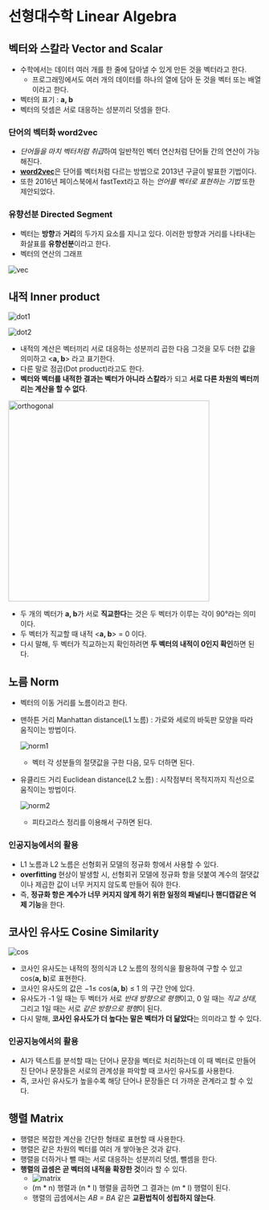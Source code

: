 # 선형대수학 Linear Algebra

## 벡터와 스칼라 Vector and Scalar
* 수학에서는 데이터 여러 개를 한 줄에 담아낼 수 있게 만든 것을 벡터라고 한다. 
    + 프로그래밍에서도 여러 개의 데이터를 하나의 열에 담아 둔 것을 벡터 또는 배열이라고 한다.
* 벡터의 표기 : **a, b** 
* 벡터의 덧셈은 서로 대응하는 성분끼리 덧셈을 한다.

### 단어의 벡터화 word2vec
* *단어들을 마치 벡터처럼 취급*하여 일반적인 벡터 연산처럼 단어들 간의 연산이 가능해진다. 
* [**word2vec**](https://arxiv.org/pdf/1301.3781.pdf)은 단어를 벡터처럼 다르는 방법으로 2013년 구글이 발표한 기법이다. 
* 또한 2016년 페이스북에서 fastText라고 하는 *언어를 벡터로 표현하는 기법* 또한 제안되었다. 

### 유향선분 Directed Segment
* 벡터는 **방향**과 **거리**의 두가지 요소를 지니고 있다. 이러한 방향과 거리를 나타내는 화살표를 **유향선분**이라고 한다.
* 벡터의 연산의 그래프

![vec](https://user-images.githubusercontent.com/28593767/111561402-b89dcd80-87d7-11eb-8b43-6afdba1c5427.png)


## 내적 Inner product

![dot1](https://user-images.githubusercontent.com/28593767/111561405-b9cefa80-87d7-11eb-9a12-f61756107c0a.png)

![dot2](https://user-images.githubusercontent.com/28593767/111561409-ba679100-87d7-11eb-88dc-ac0a67012776.png)


* 내적의 계산은 벡터끼리 서로 대응하는 성분끼리 곱한 다음 그것을 모두 더한 값을 의미하고 <**a, b**> 라고 표기한다.
* 다른 말로 점곱(Dot product)라고도 한다.
* **벡터와 벡터를 내적한 결과는 벡터가 아니라 스칼라**가 되고 **서로 다른 차원의 벡터끼리는 계산을 할 수 없다**.

<img width="400" alt="orthogonal" src="https://user-images.githubusercontent.com/28593767/111566301-41b90280-87e0-11eb-9e3f-9aa78f13642d.png">

* 두 개의 벡터가 **a, b**가 서로 **직교한다**는 것은 두 벡터가 이루는 각이 90°라는 의미이다.
* 두 벡터가 직교할 때 내적 <**a, b**> = 0 이다.
* 다시 말해, 두 벡터가 직교하는지 확인하려면 **두 벡터의 내적이 0인지 확인**하면 된다.


## 노름 Norm
* 벡터의 이동 거리를 노름이라고 한다.
* 맨하튼 거리 Manhattan distance(L1 노름) : 가로와 세로의 바둑판 모양을 따라 움직이는 방법이다.

    ![norm1](https://user-images.githubusercontent.com/28593767/111561396-b76ca080-87d7-11eb-8c17-f4249853690d.png)

    + 벡터 각 성분들의 절댓값을 구한 다음, 모두 더하면 된다.
* 유클리드 거리 Euclidean distance(L2 노름) : 시작점부터 목적지까지 직선으로 움직이는 방법이다.

    ![norm2](https://user-images.githubusercontent.com/28593767/111561478-db2fe680-87d7-11eb-93ef-5e62fd067ad4.png)

    + 피타고라스 정리를 이용해서 구하면 된다.

### 인공지능에서의 활용
* L1 노름과 L2 노름은 선형회귀 모델의 정규화 항에서 사용할 수 있다.
* **overfitting** 현상이 발생할 시, 선형회귀 모델에 정규화 항을 덧붙여 계수의 절댓값이나 제곱한 값이 너무 커지지 않도록 만들어 줘야 한다. 
* 즉, **정규화 항은 계수가 너무 커지지 않게 하기 위한 일정의 패널티나 핸디캡같은 억제 기능**을 한다.


## 코사인 유사도 Cosine Similarity

![cos](https://user-images.githubusercontent.com/28593767/111565970-ac1d7300-87df-11eb-92bc-7b16346392da.png)

* 코사인 유사도는 내적의 정의식과 L2 노름의 정의식을 활용하여 구할 수 있고 cos(**a, b**)로 표현한다.
* 코사인 유사도의 값은 −1≤ cos(**a, b**) ≤ 1 의 구간 안에 있다.
* 유사도가 -1 일 때는 두 벡터가 서로 *반대 방향으로 평행*이고, 0 일 때는 *직교 상태*, 그리고 1일 때는 서로 *같은 방향으로 평행*이 된다.
* 다시 말해, **코사인 유사도가 더 높다는 말은 벡터가 더 닮았다**는 의미라고 할 수 있다.

### 인공지능에서의 활용
* AI가 텍스트를 분석할 때는 단어나 문장을 벡터로 처리하는데 이 때 벡터로 만들어진 단어나 문장들은 서로의 관계성을 파악할 때 코사인 유사도를 사용한다.
* 즉, 코사인 유사도가 높을수록 해당 단어나 문장들은 더 가까운 관계라고 할 수 있다.


## 행렬 Matrix
* 행렬은 복잡한 계산을 간단한 형태로 표현할 때 사용한다.
* 행렬은 같은 차원의 벡터를 여러 개 쌓아놓은 것과 같다.
* 행렬을 더하거나 뺄 때는 서로 대응하는 성분끼리 덧셈, 뺄셈을 한다.
* **행렬의 곱셈은 곧 벡터의 내적을 확장한 것**이라 할 수 있다.
    + ![matrix](https://user-images.githubusercontent.com/28593767/111565977-ad4ea000-87df-11eb-8d92-dbc5410c055d.png)
    + (m * n) 행렬과 (n * l) 행렬을 곱하면 그 결과는 (m * l) 행렬이 된다.
    + 행렬의 곱셈에서는 *AB = BA* 같은 **교환법칙이 성립하지 않는다**.


